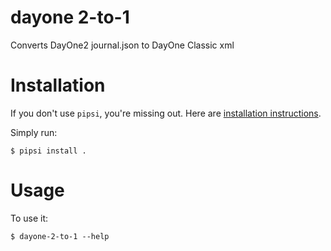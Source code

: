 # dayone 2-to-1

Converts DayOne2 journal.json to DayOne Classic xml


# Installation

If you don't use `pipsi`, you're missing out.
Here are [installation instructions](https://github.com/mitsuhiko/pipsi#readme).

Simply run:

    $ pipsi install .


# Usage

To use it:

    $ dayone-2-to-1 --help
